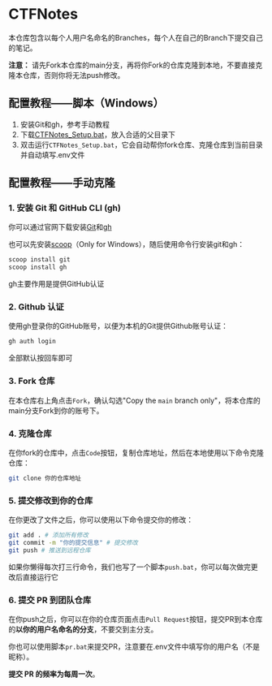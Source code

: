 # CTFNotes

本仓库包含以每个人用户名命名的Branches，每个人在自己的Branch下提交自己的笔记。

**注意：** 请先Fork本仓库的main分支，再将你Fork的仓库克隆到本地，不要直接克隆本仓库，否则你将无法push修改。

## 配置教程——脚本（Windows）

1. 安装Git和gh，参考手动教程
2. 下载[CTFNotes_Setup.bat](./CTFNotes_Setup.bat)，放入合适的父目录下
3. 双击运行`CTFNotes_Setup.bat`，它会自动帮你fork仓库、克隆仓库到当前目录并自动填写.env文件

## 配置教程——手动克隆

### 1. 安装 Git 和 GitHub CLI (gh)

你可以通过官网下载安装[Git](https://git-scm.com/)和[gh](https://cli.github.com/)

也可以先安装[scoop](https://scoop.sh/)（Only for Windows），随后使用命令行安装git和gh：

```bash
scoop install git
scoop install gh
```

gh主要作用是提供GitHub认证

### 2. Github 认证

使用gh登录你的GitHub账号，以便为本机的Git提供Github账号认证：

```bash
gh auth login
```

全部默认按回车即可

### 3. Fork 仓库

在本仓库右上角点击`Fork`，确认勾选"Copy the `main` branch only"，将本仓库的main分支Fork到你的账号下。

### 4. 克隆仓库

在你fork的仓库中，点击`Code`按钮，复制仓库地址，然后在本地使用以下命令克隆仓库：

```bash
git clone 你的仓库地址
```

### 5. 提交修改到你的仓库

在你更改了文件之后，你可以使用以下命令提交你的修改：

```bash
git add . # 添加所有修改
git commit -m "你的提交信息" # 提交修改
git push # 推送到远程仓库
```

如果你懒得每次打三行命令，我们也写了一个脚本`push.bat`，你可以每次做完更改后直接运行它

### 6. 提交 PR 到团队仓库

在你push之后，你可以在你的仓库页面点击`Pull Request`按钮，提交PR到本仓库的**以你的用户名命名的分支**，不要交到主分支。

你也可以使用脚本`pr.bat`来提交PR，注意要在.env文件中填写你的用户名（不是昵称）。

**提交 PR 的频率为每周一次**。
